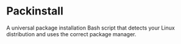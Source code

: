 # Packinstall
A universal package installation Bash script that detects your Linux distribution and uses the correct package manager.
